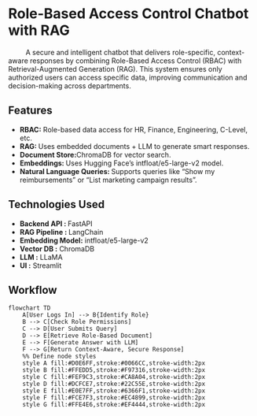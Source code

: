 <h1> Role-Based Access Control Chatbot with RAG </h1>

<div>
  <p>&nbsp&nbsp&nbsp&nbsp&nbsp&nbsp&nbsp&nbsp A secure and intelligent chatbot that delivers role-specific, context-aware responses by combining Role-Based Access Control (RBAC) with Retrieval-Augmented Generation (RAG). This system ensures only authorized users can access specific data, improving communication and decision-making across departments.</p></div>

<h2>Features</h2>
<ul>
  <li><b>RBAC:</b> Role-based data access for HR, Finance, Engineering, C-Level, etc.</li>
  <li><b>RAG: </b> Uses embedded documents + LLM to generate smart responses.</li>
  <li><b>Document Store:</b>ChromaDB for vector search.</li>
  <li><b> Embeddings: </b> Uses Hugging Face’s intfloat/e5-large-v2 model.</li>
  <li><b>Natural Language Queries: </b> Supports queries like “Show my reimbursements” or “List marketing campaign results”.</li>
</ul>
<h2> Technologies Used</h2>
<ul>
<li><b>Backend API : </b> FastAPI</li>
<li><b>	RAG Pipeline : </b> LangChain</li>
<li><b>Embedding Model:</b> intfloat/e5-large-v2</li>
<li><b>Vector DB  :</b> ChromaDB </li>
<li><b>LLM	:</b> LLaMA</li>
<li><b>UI  :</b> Streamlit</li>                                   
</ul>
<h2> Workflow</h2>

```mermaid
flowchart TD
    A[User Logs In] --> B{Identify Role}
    B --> C[Check Role Permissions]
    C --> D[User Submits Query]
    D --> E[Retrieve Role-Based Document]
    E --> F[Generate Answer with LLM]
    F --> G[Return Context-Aware, Secure Response]
    %% Define node styles
    style A fill:#D0E6FF,stroke:#0066CC,stroke-width:2px
    style B fill:#FFEDD5,stroke:#F97316,stroke-width:2px
    style C fill:#FEF9C3,stroke:#CA8A04,stroke-width:2px
    style D fill:#DCFCE7,stroke:#22C55E,stroke-width:2px
    style E fill:#E0E7FF,stroke:#6366F1,stroke-width:2px
    style F fill:#FCE7F3,stroke:#EC4899,stroke-width:2px
    style G fill:#FFE4E6,stroke:#EF4444,stroke-width:2px
